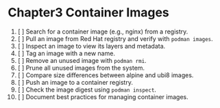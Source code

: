 # Chapter3 Container Images

1. [ ] Search for a container image (e.g., nginx) from a registry.
2. [ ] Pull an image from Red Hat registry and verify with `podman images`.
3. [ ] Inspect an image to view its layers and metadata.
4. [ ] Tag an image with a new name.
5. [ ] Remove an unused image with `podman rmi`.
6. [ ] Prune all unused images from the system.
7. [ ] Compare size differences between alpine and ubi8 images.
8. [ ] Push an image to a container registry.
9. [ ] Check the image digest using `podman inspect`.
10. [ ] Document best practices for managing container images.
